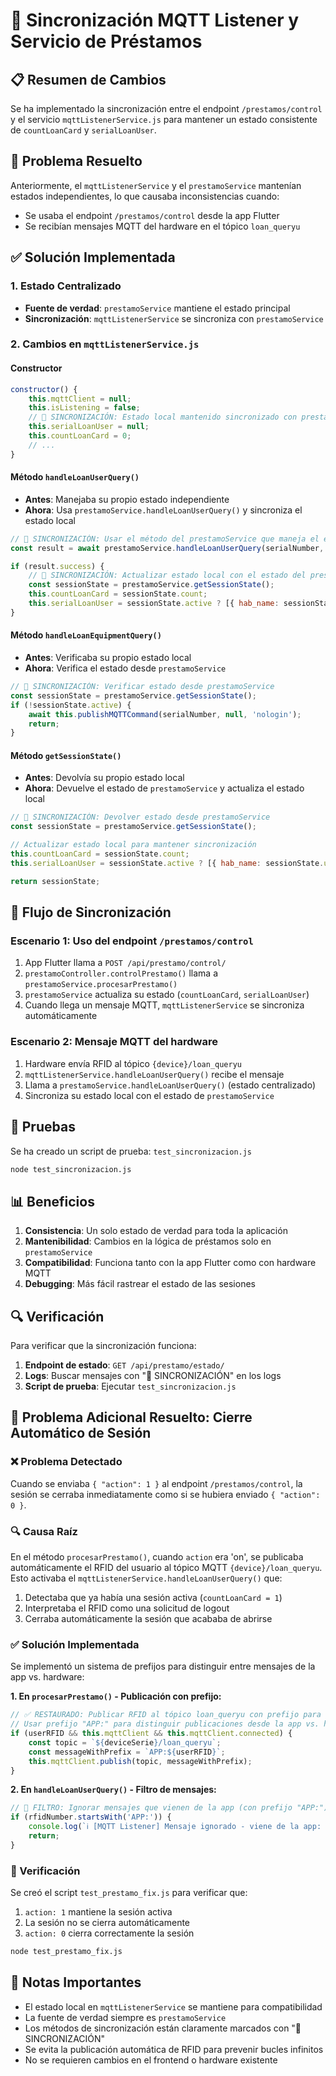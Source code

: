 # 🔄 Sincronización MQTT Listener y Servicio de Préstamos

## 📋 Resumen de Cambios

Se ha implementado la sincronización entre el endpoint `/prestamos/control` y el servicio `mqttListenerService.js` para mantener un estado consistente de `countLoanCard` y `serialLoanUser`.

## 🎯 Problema Resuelto

Anteriormente, el `mqttListenerService` y el `prestamoService` mantenían estados independientes, lo que causaba inconsistencias cuando:
- Se usaba el endpoint `/prestamos/control` desde la app Flutter
- Se recibían mensajes MQTT del hardware en el tópico `loan_queryu`

## ✅ Solución Implementada

### 1. Estado Centralizado
- **Fuente de verdad**: `prestamoService` mantiene el estado principal
- **Sincronización**: `mqttListenerService` se sincroniza con `prestamoService`

### 2. Cambios en `mqttListenerService.js`

#### Constructor
```javascript
constructor() {
    this.mqttClient = null;
    this.isListening = false;
    // 🔄 SINCRONIZACIÓN: Estado local mantenido sincronizado con prestamoService
    this.serialLoanUser = null;
    this.countLoanCard = 0;
    // ...
}
```

#### Método `handleLoanUserQuery()`
- **Antes**: Manejaba su propio estado independiente
- **Ahora**: Usa `prestamoService.handleLoanUserQuery()` y sincroniza el estado local

```javascript
// 🔄 SINCRONIZACIÓN: Usar el método del prestamoService que maneja el estado centralizado
const result = await prestamoService.handleLoanUserQuery(serialNumber, rfidNumber);

if (result.success) {
    // 🔄 SINCRONIZACIÓN: Actualizar estado local con el estado del prestamoService
    const sessionState = prestamoService.getSessionState();
    this.countLoanCard = sessionState.count;
    this.serialLoanUser = sessionState.active ? [{ hab_name: sessionState.user }] : null;
}
```

#### Método `handleLoanEquipmentQuery()`
- **Antes**: Verificaba su propio estado local
- **Ahora**: Verifica el estado desde `prestamoService`

```javascript
// 🔄 SINCRONIZACIÓN: Verificar estado desde prestamoService
const sessionState = prestamoService.getSessionState();
if (!sessionState.active) {
    await this.publishMQTTCommand(serialNumber, null, 'nologin');
    return;
}
```

#### Método `getSessionState()`
- **Antes**: Devolvía su propio estado local
- **Ahora**: Devuelve el estado de `prestamoService` y actualiza el estado local

```javascript
// 🔄 SINCRONIZACIÓN: Devolver estado desde prestamoService
const sessionState = prestamoService.getSessionState();

// Actualizar estado local para mantener sincronización
this.countLoanCard = sessionState.count;
this.serialLoanUser = sessionState.active ? [{ hab_name: sessionState.user }] : null;

return sessionState;
```

## 🔄 Flujo de Sincronización

### Escenario 1: Uso del endpoint `/prestamos/control`
1. App Flutter llama a `POST /api/prestamo/control/`
2. `prestamoController.controlPrestamo()` llama a `prestamoService.procesarPrestamo()`
3. `prestamoService` actualiza su estado (`countLoanCard`, `serialLoanUser`)
4. Cuando llega un mensaje MQTT, `mqttListenerService` se sincroniza automáticamente

### Escenario 2: Mensaje MQTT del hardware
1. Hardware envía RFID al tópico `{device}/loan_queryu`
2. `mqttListenerService.handleLoanUserQuery()` recibe el mensaje
3. Llama a `prestamoService.handleLoanUserQuery()` (estado centralizado)
4. Sincroniza su estado local con el estado de `prestamoService`

## 🧪 Pruebas

Se ha creado un script de prueba: `test_sincronizacion.js`

```bash
node test_sincronizacion.js
```

## 📊 Beneficios

1. **Consistencia**: Un solo estado de verdad para toda la aplicación
2. **Mantenibilidad**: Cambios en la lógica de préstamos solo en `prestamoService`
3. **Compatibilidad**: Funciona tanto con la app Flutter como con hardware MQTT
4. **Debugging**: Más fácil rastrear el estado de las sesiones

## 🔍 Verificación

Para verificar que la sincronización funciona:

1. **Endpoint de estado**: `GET /api/prestamo/estado/`
2. **Logs**: Buscar mensajes con "🔄 SINCRONIZACIÓN" en los logs
3. **Script de prueba**: Ejecutar `test_sincronizacion.js`

## 🐛 Problema Adicional Resuelto: Cierre Automático de Sesión

### ❌ Problema Detectado
Cuando se enviaba `{ "action": 1 }` al endpoint `/prestamos/control`, la sesión se cerraba inmediatamente como si se hubiera enviado `{ "action": 0 }`.

### 🔍 Causa Raíz
En el método `procesarPrestamo()`, cuando `action` era 'on', se publicaba automáticamente el RFID del usuario al tópico MQTT `{device}/loan_queryu`. Esto activaba el `mqttListenerService.handleLoanUserQuery()` que:

1. Detectaba que ya había una sesión activa (`countLoanCard = 1`)
2. Interpretaba el RFID como una solicitud de logout
3. Cerraba automáticamente la sesión que acababa de abrirse

### ✅ Solución Implementada
Se implementó un sistema de prefijos para distinguir entre mensajes de la app vs. hardware:

**1. En `procesarPrestamo()` - Publicación con prefijo:**
```javascript
// ✅ RESTAURADO: Publicar RFID al tópico loan_queryu con prefijo para evitar bucle infinito
// Usar prefijo "APP:" para distinguir publicaciones desde la app vs. hardware
if (userRFID && this.mqttClient && this.mqttClient.connected) {
    const topic = `${deviceSerie}/loan_queryu`;
    const messageWithPrefix = `APP:${userRFID}`;
    this.mqttClient.publish(topic, messageWithPrefix);
}
```

**2. En `handleLoanUserQuery()` - Filtro de mensajes:**
```javascript
// 🚫 FILTRO: Ignorar mensajes que vienen de la app (con prefijo "APP:")
if (rfidNumber.startsWith('APP:')) {
    console.log(`ℹ️ [MQTT Listener] Mensaje ignorado - viene de la app: ${rfidNumber}`);
    return;
}
```

### 🧪 Verificación
Se creó el script `test_prestamo_fix.js` para verificar que:
1. `action: 1` mantiene la sesión activa
2. La sesión no se cierra automáticamente
3. `action: 0` cierra correctamente la sesión

```bash
node test_prestamo_fix.js
```

## 📝 Notas Importantes

- El estado local en `mqttListenerService` se mantiene para compatibilidad
- La fuente de verdad siempre es `prestamoService`
- Los métodos de sincronización están claramente marcados con "🔄 SINCRONIZACIÓN"
- Se evita la publicación automática de RFID para prevenir bucles infinitos
- No se requieren cambios en el frontend o hardware existente
